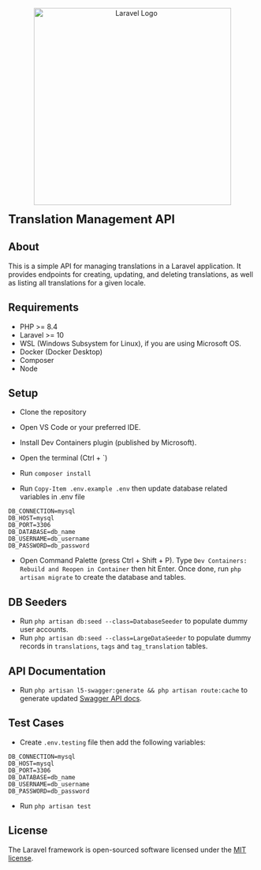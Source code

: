 <p align="center"><a href="https://laravel.com" target="_blank"><img src="https://raw.githubusercontent.com/laravel/art/master/logo-lockup/5%20SVG/2%20CMYK/1%20Full%20Color/laravel-logolockup-cmyk-red.svg" width="400" alt="Laravel Logo"></a></p>

<p align="left">
    <span style="font-size: 24px; font-weight: bold;">Translation Management API</span>
</p>

## About

This is a simple API for managing translations in a Laravel application. It provides endpoints for creating, updating, and deleting translations, as well as listing all translations for a given locale.

## Requirements
- PHP >= 8.4
- Laravel >= 10
- WSL (Windows Subsystem for Linux), if you are using Microsoft OS.
- Docker (Docker Desktop)
- Composer
- Node

## Setup
- Clone the repository

- Open VS Code or your preferred IDE.

- Install Dev Containers plugin (published by Microsoft).

- Open the terminal (Ctrl + `)

- Run `composer install`

- Run `Copy-Item .env.example .env` then update database related variables in .env file
```
DB_CONNECTION=mysql
DB_HOST=mysql
DB_PORT=3306
DB_DATABASE=db_name
DB_USERNAME=db_username
DB_PASSWORD=db_password
```

- Open Command Palette (press Ctrl + Shift + P). Type `Dev Containers: Rebuild and Reopen in Container` then hit Enter.
Once done, run `php artisan migrate` to create the database and tables.

## DB Seeders
- Run `php artisan db:seed --class=DatabaseSeeder` to populate dummy user accounts.
- Run `php artisan db:seed --class=LargeDataSeeder` to populate dummy records in `translations`, `tags` and `tag_translation` tables.

## API Documentation
- Run `php artisan l5-swagger:generate && php artisan route:cache` to generate updated <a href="http://localhost/api/documentation#/" >Swagger API docs</a>.

## Test Cases
- Create `.env.testing` file then add the following variables:
```
DB_CONNECTION=mysql
DB_HOST=mysql
DB_PORT=3306
DB_DATABASE=db_name
DB_USERNAME=db_username
DB_PASSWORD=db_password
```
- Run `php artisan test`

## License

The Laravel framework is open-sourced software licensed under the [MIT license](https://opensource.org/licenses/MIT).
